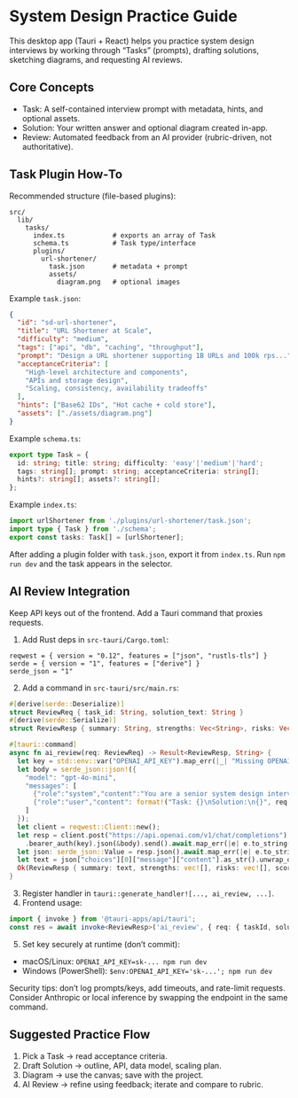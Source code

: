 # System Design Practice Guide

This desktop app (Tauri + React) helps you practice system design interviews by working through “Tasks” (prompts), drafting solutions, sketching diagrams, and requesting AI reviews.

## Core Concepts
- Task: A self-contained interview prompt with metadata, hints, and optional assets.
- Solution: Your written answer and optional diagram created in-app.
- Review: Automated feedback from an AI provider (rubric-driven, not authoritative).

## Task Plugin How‑To
Recommended structure (file-based plugins):
```
src/
  lib/
    tasks/
      index.ts            # exports an array of Task
      schema.ts           # Task type/interface
      plugins/
        url-shortener/
          task.json       # metadata + prompt
          assets/
            diagram.png   # optional images
```

Example `task.json`:
```json
{
  "id": "sd-url-shortener",
  "title": "URL Shortener at Scale",
  "difficulty": "medium",
  "tags": ["api", "db", "caching", "throughput"],
  "prompt": "Design a URL shortener supporting 1B URLs and 100k rps...",
  "acceptanceCriteria": [
    "High-level architecture and components",
    "APIs and storage design",
    "Scaling, consistency, availability tradeoffs"
  ],
  "hints": ["Base62 IDs", "Hot cache + cold store"],
  "assets": ["./assets/diagram.png"]
}
```
Example `schema.ts`:
```ts
export type Task = {
  id: string; title: string; difficulty: 'easy'|'medium'|'hard';
  tags: string[]; prompt: string; acceptanceCriteria: string[];
  hints?: string[]; assets?: string[];
};
```
Example `index.ts`:
```ts
import urlShortener from './plugins/url-shortener/task.json';
import type { Task } from './schema';
export const tasks: Task[] = [urlShortener];
```
After adding a plugin folder with `task.json`, export it from `index.ts`. Run `npm run dev` and the task appears in the selector.

## AI Review Integration
Keep API keys out of the frontend. Add a Tauri command that proxies requests.

1) Add Rust deps in `src-tauri/Cargo.toml`:
```
reqwest = { version = "0.12", features = ["json", "rustls-tls"] }
serde = { version = "1", features = ["derive"] }
serde_json = "1"
```
2) Add a command in `src-tauri/src/main.rs`:
```rust
#[derive(serde::Deserialize)]
struct ReviewReq { task_id: String, solution_text: String }
#[derive(serde::Serialize)]
struct ReviewResp { summary: String, strengths: Vec<String>, risks: Vec<String>, score: u8 }

#[tauri::command]
async fn ai_review(req: ReviewReq) -> Result<ReviewResp, String> {
  let key = std::env::var("OPENAI_API_KEY").map_err(|_| "Missing OPENAI_API_KEY")?;
  let body = serde_json::json!({
    "model": "gpt-4o-mini",
    "messages": [
      {"role":"system","content":"You are a senior system design interviewer. Evaluate against clarity, correctness, scalability, reliability, and tradeoffs. Return concise feedback."},
      {"role":"user","content": format!("Task: {}\nSolution:\n{}", req.task_id, req.solution_text)}
    ]
  });
  let client = reqwest::Client::new();
  let resp = client.post("https://api.openai.com/v1/chat/completions")
    .bearer_auth(key).json(&body).send().await.map_err(|e| e.to_string())?;
  let json: serde_json::Value = resp.json().await.map_err(|e| e.to_string())?;
  let text = json["choices"][0]["message"]["content"].as_str().unwrap_or("").to_string();
  Ok(ReviewResp { summary: text, strengths: vec![], risks: vec![], score: 0 })
}
```
3) Register handler in `tauri::generate_handler![..., ai_review, ...]`.
4) Frontend usage:
```ts
import { invoke } from '@tauri-apps/api/tauri';
const res = await invoke<ReviewResp>('ai_review', { req: { taskId, solutionText } });
```
5) Set key securely at runtime (don’t commit):
- macOS/Linux: `OPENAI_API_KEY=sk-... npm run dev`
- Windows (PowerShell): `$env:OPENAI_API_KEY='sk-...'; npm run dev`

Security tips: don’t log prompts/keys, add timeouts, and rate-limit requests. Consider Anthropic or local inference by swapping the endpoint in the same command.

## Suggested Practice Flow
1) Pick a Task → read acceptance criteria.
2) Draft Solution → outline, API, data model, scaling plan.
3) Diagram → use the canvas; save with the project.
4) AI Review → refine using feedback; iterate and compare to rubric.

